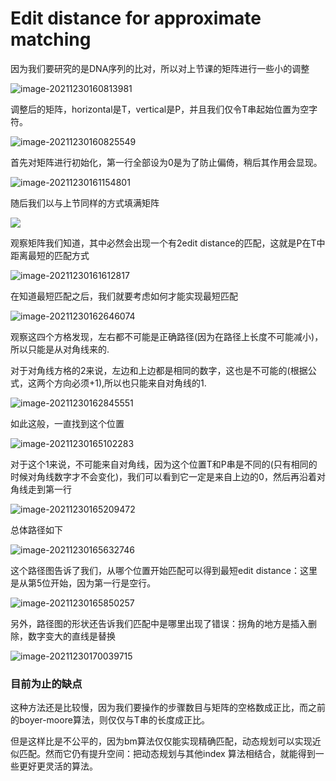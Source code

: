 # Edit distance for approximate matching

因为我们要研究的是DNA序列的比对，所以对上节课的矩阵进行一些小的调整

![image-20211230160813981](https://gitee.com/joy_thestraydog/typora/raw/master/img/image-20211230160813981.png)

调整后的矩阵，horizontal是T，vertical是P，并且我们仅令T串起始位置为空字符。

![image-20211230160825549](https://gitee.com/joy_thestraydog/typora/raw/master/img/image-20211230160825549.png)

首先对矩阵进行初始化，第一行全部设为0是为了防止偏倚，稍后其作用会显现。

![image-20211230161154801](https://gitee.com/joy_thestraydog/typora/raw/master/img/image-20211230161154801.png)

随后我们以与上节同样的方式填满矩阵

![](https://gitee.com/joy_thestraydog/typora/raw/master/img/image-20211230161320282.png)

观察矩阵我们知道，其中必然会出现一个有2edit distance的匹配，这就是P在T中距离最短的匹配方式

![image-20211230161612817](https://gitee.com/joy_thestraydog/typora/raw/master/img/image-20211230161612817.png)

在知道最短匹配之后，我们就要考虑如何才能实现最短匹配

![image-20211230162646074](https://gitee.com/joy_thestraydog/typora/raw/master/img/image-20211230162646074.png)

观察这四个方格发现，左右都不可能是正确路径(因为在路径上长度不可能减小)，所以只能是从对角线来的.

对于对角线方格的2来说，左边和上边都是相同的数字，这也是不可能的(根据公式，这两个方向必须+1),所以也只能来自对角线的1.

![image-20211230162845551](https://gitee.com/joy_thestraydog/typora/raw/master/img/image-20211230162845551.png)

如此这般，一直找到这个位置

![image-20211230165102283](https://gitee.com/joy_thestraydog/typora/raw/master/img/image-20211230165102283.png)

对于这个1来说，不可能来自对角线，因为这个位置T和P串是不同的(只有相同的时候对角线数字才不会变化)，我们可以看到它一定是来自上边的0，然后再沿着对角线走到第一行

![image-20211230165209472](https://gitee.com/joy_thestraydog/typora/raw/master/img/image-20211230165209472.png)

总体路径如下

![image-20211230165632746](https://gitee.com/joy_thestraydog/typora/raw/master/img/image-20211230165632746.png)

这个路径图告诉了我们，从哪个位置开始匹配可以得到最短edit distance：这里是从第5位开始，因为第一行是空行。

![image-20211230165850257](https://gitee.com/joy_thestraydog/typora/raw/master/img/image-20211230165850257.png)

另外，路径图的形状还告诉我们匹配中是哪里出现了错误：拐角的地方是插入删除，数字变大的直线是替换

![image-20211230170039715](https://gitee.com/joy_thestraydog/typora/raw/master/img/image-20211230170039715.png)

### 目前为止的缺点

这种方法还是比较慢，因为我们要操作的步骤数目与矩阵的空格数成正比，而之前的boyer-moore算法，则仅仅与T串的长度成正比。

但是这样比是不公平的，因为bm算法仅仅能实现精确匹配，动态规划可以实现近似匹配。然而它仍有提升空间：把动态规划与其他index 算法相结合，就能得到一些更好更灵活的算法。